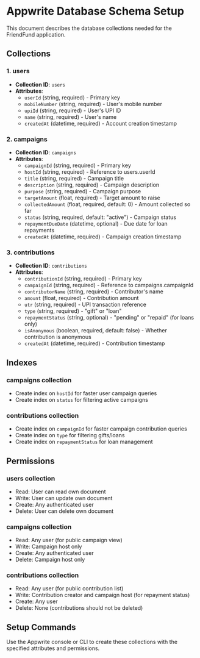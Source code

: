 # Appwrite Database Schema Setup

This document describes the database collections needed for the FriendFund application.

## Collections

### 1. users

- **Collection ID**: `users`
- **Attributes**:
  - `userId` (string, required) - Primary key
  - `mobileNumber` (string, required) - User's mobile number
  - `upiId` (string, required) - User's UPI ID
  - `name` (string, required) - User's name
  - `createdAt` (datetime, required) - Account creation timestamp

### 2. campaigns

- **Collection ID**: `campaigns`
- **Attributes**:
  - `campaignId` (string, required) - Primary key
  - `hostId` (string, required) - Reference to users.userId
  - `title` (string, required) - Campaign title
  - `description` (string, required) - Campaign description
  - `purpose` (string, required) - Campaign purpose
  - `targetAmount` (float, required) - Target amount to raise
  - `collectedAmount` (float, required, default: 0) - Amount collected so far
  - `status` (string, required, default: "active") - Campaign status
  - `repaymentDueDate` (datetime, optional) - Due date for loan repayments
  - `createdAt` (datetime, required) - Campaign creation timestamp

### 3. contributions

- **Collection ID**: `contributions`
- **Attributes**:
  - `contributionId` (string, required) - Primary key
  - `campaignId` (string, required) - Reference to campaigns.campaignId
  - `contributorName` (string, required) - Contributor's name
  - `amount` (float, required) - Contribution amount
  - `utr` (string, required) - UPI transaction reference
  - `type` (string, required) - "gift" or "loan"
  - `repaymentStatus` (string, optional) - "pending" or "repaid" (for loans only)
  - `isAnonymous` (boolean, required, default: false) - Whether contribution is anonymous
  - `createdAt` (datetime, required) - Contribution timestamp

## Indexes

### campaigns collection

- Create index on `hostId` for faster user campaign queries
- Create index on `status` for filtering active campaigns

### contributions collection

- Create index on `campaignId` for faster campaign contribution queries
- Create index on `type` for filtering gifts/loans
- Create index on `repaymentStatus` for loan management

## Permissions

### users collection

- Read: User can read own document
- Write: User can update own document
- Create: Any authenticated user
- Delete: User can delete own document

### campaigns collection

- Read: Any user (for public campaign view)
- Write: Campaign host only
- Create: Any authenticated user
- Delete: Campaign host only

### contributions collection

- Read: Any user (for public contribution list)
- Write: Contribution creator and campaign host (for repayment status)
- Create: Any user
- Delete: None (contributions should not be deleted)

## Setup Commands

Use the Appwrite console or CLI to create these collections with the specified attributes and permissions.
